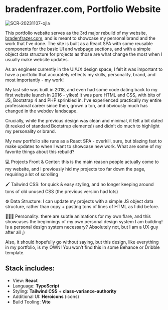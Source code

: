 # bradenfrazer.com, Portfolio Website

![SCR-20231107-ojla](https://github.com/bradenfrazer/portfolio/assets/14165342/ff6a6f01-0121-4276-943a-978feafe826e)

This portfolio website serves as the 3rd major rebuild of my website, [bradenfrazer.com](https://www.bradenfrazer.com), and is meant to showcase my personal brand and the work that I've done. The site is built as a React SPA with some reusable components for the basic UI and webpage sections, and with a simple object data structure for projects as those are what change the most when I usually make website updates.

As an engineer currently in the UI/UX design space, I felt it was important to have a portfolio that accurately reflects my skills, personality, brand, and most importantly - my work!

My last site was built in 2018, and even had some code dating back to my first website launch in 2016 - yikes! It was pure HTML and CSS, with bits of JS, Bootstrap 4 and PHP sprinkled in. I’ve experienced practically my entire professional career since then, grown a ton, and obviously much has changed in the webdev landscape.

Crucially, while the previous design was clean and minimal, it felt a bit dated (it reeked of standard Bootstrap elements!) and didn’t do much to highlight my personality or brand.

My new portfolio site runs as a React SPA - overkill, sure, but blazing fast to make updates to when I want to showcase new work. What are some of my favorite things about this rebuild?

💻 Projects Front & Center: this is the main reason people actually come to my website, and I previously hid my projects too far down the page, requiring a lot of scrolling

🖌️ Tailwind CSS: for quick & easy styling, and no longer keeping around tons of old unused CSS (the previous version had lots)

⚙️ Data Structure: I can update my projects with a simple JS object data structure, rather than copy + pasting tons of lines of HTML as I did before.

💁🏻‍♂️ Personality: there are subtle animations for my own flare, and this showcases the beginnings of my own personal design system I am building! Is a personal design system necessary? Absolutely not, but I am a UX guy after all ;)

Also, it should hopefully go without saying, but this design, like everything in my portfolio, is my OWN! You won’t find this in some Behance or Dribble template.

## Stack includes:
- View: **React**
- Language: **TypeScript**
- Styling: **Tailwind CSS** + **class-variance-authority**
- Additional UI: **Heroicons** (icons)
- Build Tooling: **Vite**
